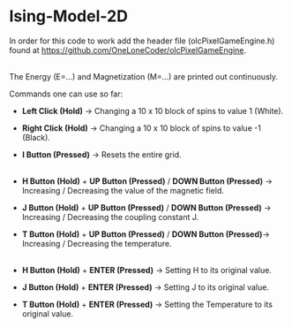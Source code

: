 # Ising-Model-2D

In order for this code to work add the header file (olcPixelGameEngine.h) found at https://github.com/OneLoneCoder/olcPixelGameEngine.
<br /> <br />

The Energy (E=...) and Magnetization (M=...) are printed out continuously. <br />

Commands one can use so far:

* **Left Click (Hold)** &rarr; Changing a 10 x 10 block of spins to value 1 (White).  <br />
* **Right Click (Hold)** &rarr; Changing a 10 x 10 block of spins to value -1 (Black).  <br />

* **I Button (Pressed)** &rarr; Resets the entire grid. <br /> <br />

* **H Button (Hold)** +  **UP Button (Pressed)** / **DOWN Button (Pressed)** &rarr; Increasing / Decreasing the value of the magnetic field. <br /> 
* **J Button (Hold)** +  **UP Button (Pressed)** / **DOWN Button (Pressed)** &rarr; Increasing / Decreasing the coupling constant J. <br /> 
* **T Button (Hold)** +  **UP Button (Pressed)** / **DOWN Button (Pressed)**&rarr; Increasing / Decreasing the temperature. <br /> <br /> 

* **H Button (Hold)** +  **ENTER (Pressed)** &rarr; Setting H to its original value. <br /> 
* **J Button (Hold)** +  **ENTER (Pressed)** &rarr; Setting J to its original value. <br /> 
* **T Button (Hold)** +  **ENTER (Pressed)** &rarr; Setting the Temperature to its original value. <br /> 
